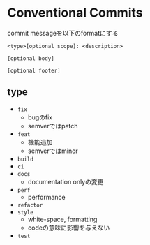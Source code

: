 # Conventional Commits

commit messageを以下のformatにする

```text
<type>[optional scope]: <description>

[optional body]

[optional footer]
```

## type

* `fix`
  * bugのfix
  * semverではpatch
* `feat`
  * 機能追加
  * semverではminor
* `build`
* `ci`
* `docs`
  * documentation onlyの変更
* `perf`
  * performance
* `refactor`
* `style` 
  * white-space, formatting
  * codeの意味に影響を与えない
* `test`

